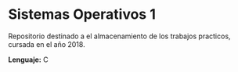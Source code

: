 # Sistemas Operativos 1

Repositorio destinado a el almacenamiento de los trabajos practicos, cursada en el año 2018.

**Lenguaje:** C
